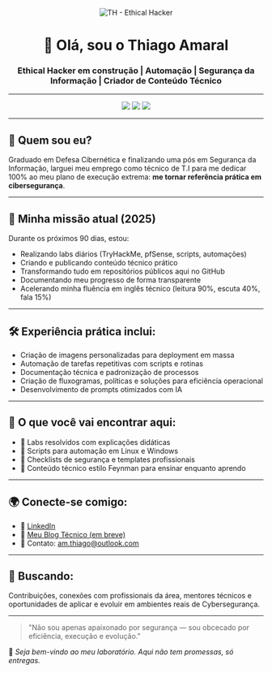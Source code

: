 <p align="center">
  <img src="https://github.com/thiagoamaral/banner.png" alt="TH - Ethical Hacker" style="max-width: 100%;" />
</p>

<h1 align="center">👋 Olá, sou o Thiago Amaral</h1>
<h3 align="center">Ethical Hacker em construção | Automação | Segurança da Informação | Criador de Conteúdo Técnico</h3>

---

<p align="center">
  <img src="https://img.shields.io/badge/Status-Executando%2090%20Dias%20de%20Execução%20Extrema-blue?style=for-the-badge" />
  <img src="https://img.shields.io/badge/Skills-Automação%2C%20CyberSec%2C%20Scripts-green?style=for-the-badge" />
  <img src="https://img.shields.io/badge/TryHackMe-Ativo-red?style=for-the-badge&logo=tryhackme" />
</p>

---

## 🔐 Quem sou eu?

Graduado em Defesa Cibernética e finalizando uma pós em Segurança da Informação, larguei meu emprego como técnico de T.I para me dedicar 100% ao meu plano de execução extrema: **me tornar referência prática em cibersegurança**.

---

## 🚀 Minha missão atual (2025)

Durante os próximos 90 dias, estou:
- Realizando labs diários (TryHackMe, pfSense, scripts, automações)
- Criando e publicando conteúdo técnico prático
- Transformando tudo em repositórios públicos aqui no GitHub
- Documentando meu progresso de forma transparente
- Acelerando minha fluência em inglês técnico (leitura 90%, escuta 40%, fala 15%)

---

## 🛠️ Experiência prática inclui:

- Criação de imagens personalizadas para deployment em massa
- Automação de tarefas repetitivas com scripts e rotinas
- Documentação técnica e padronização de processos
- Criação de fluxogramas, políticas e soluções para eficiência operacional
- Desenvolvimento de prompts otimizados com IA

---

## 📁 O que você vai encontrar aqui:

- 📂 Labs resolvidos com explicações didáticas
- 📂 Scripts para automação em Linux e Windows
- 📂 Checklists de segurança e templates profissionais
- 📂 Conteúdo técnico estilo Feynman para ensinar enquanto aprendo

---

## 🌍 Conecte-se comigo:

- 💼 [LinkedIn](https://www.linkedin.com/in/thiagoamaral1)
- 🧠 [Meu Blog Técnico (em breve)](https://lab.throot.com.br)
- 📧 Contato: am.thiago@outlook.com

---

## 🎯 Buscando:

Contribuições, conexões com profissionais da área, mentores técnicos e oportunidades de aplicar e evoluir em ambientes reais de Cybersegurança.

---

> "Não sou apenas apaixonado por segurança — sou obcecado por eficiência, execução e evolução."

🧱 *Seja bem-vindo ao meu laboratório. Aqui não tem promessas, só entregas.*

